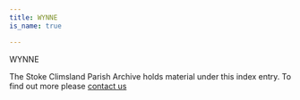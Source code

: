 ```yaml
---
title: WYNNE
is_name: true

---
```


WYNNE


The Stoke Climsland Parish Archive holds material under this index entry. To find out more please [contact us](/contact/)
